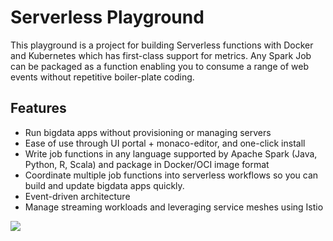 # Serverless Playground
This playground is a project for building Serverless functions with Docker and Kubernetes which has first-class support for metrics. Any Spark Job can be packaged as a function enabling you to consume a range of web events without repetitive boiler-plate coding.

## Features
- Run bigdata apps without provisioning or managing servers
- Ease of use through UI portal + monaco-editor, and one-click install
- Write job functions in any language supported by Apache Spark (Java, Python, R, Scala) and package in Docker/OCI image format
- Coordinate multiple job functions into serverless workflows so you can build and update bigdata apps quickly.
- Event-driven architecture
- Manage streaming workloads and leveraging service meshes using Istio

<img src="https://image.ibb.co/iAtbkV/serverless-2.jpg"/>
